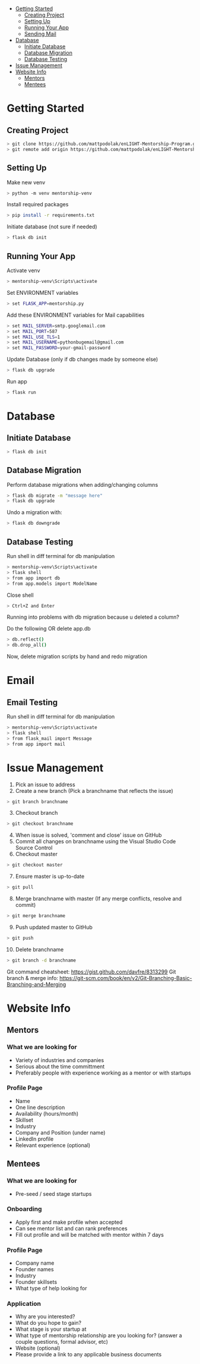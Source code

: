 
- [Getting Started](#getting-started)
    - [Creating Project](#creating-project)
    - [Setting Up](#setting-up)
    - [Running Your App](#running-your-app)
    - [Sending Mail](#sending-mail)
- [Database](#database)
    - [Initiate Database](#initiate-database)
    - [Database Migration](#database-migration)
    - [Database Testing](#database-testing)
- [Issue Management](#issue-management)
- [Website Info](#website-info)
    - [Mentors](#mentors)
    - [Mentees](#mentees)

# Getting Started

## Creating Project
```bash
> git clone https://github.com/mattpodolak/enLIGHT-Mentorship-Program.git
> git remote add origin https://github.com/mattpodolak/enLIGHT-Mentorship-Program.git
```

## Setting Up
Make new venv
```bash
> python -m venv mentorship-venv
```

Install required packages
```bash
> pip install -r requirements.txt
```

Initiate database (not sure if needed)
```bash
> flask db init
```

## Running Your App
Activate venv
```bash
> mentorship-venv\Scripts\activate
```

Set ENVIRONMENT variables
```bash
> set FLASK_APP=mentorship.py
```

Add these ENVIRONMENT variables for Mail capabilities
```bash
> set MAIL_SERVER=smtp.googlemail.com
> set MAIL_PORT=587
> set MAIL_USE_TLS=1
> set MAIL_USERNAME=pythonbugemail@gmail.com
> set MAIL_PASSWORD=your-gmail-password
```

Update Database (only if db changes made by someone else)
```bash
> flask db upgrade
```

Run app
```bash
> flask run
```

# Database 

## Initiate Database
```bash
> flask db init
```

## Database Migration
Perform database migrations when adding/changing columns
```bash
> flask db migrate -m "message here"
> flask db upgrade
```
Undo a migration with:
```bash
> flask db downgrade
```

## Database Testing
Run shell in diff terminal for db manipulation
```bash
> mentorship-venv\Scripts\activate
> flask shell
> from app import db
> from app.models import ModelName
```

Close shell
```bash
> Ctrl+Z and Enter
```

Running into problems with db migration because u deleted a column? 

Do the following OR delete app.db
```bash
> db.reflect()
> db.drop_all()
```
Now, delete migration scripts by hand and redo migration

# Email
## Email Testing
Run shell in diff terminal for db manipulation
```bash
> mentorship-venv\Scripts\activate
> flask shell
> from flask_mail import Message
> from app import mail
```

# Issue Management
1. Pick an issue to address
2. Create a new branch (Pick a branchname that reflects the issue)
```bash 
> git branch branchname
``` 
3. Checkout branch 
```bash 
> git checkout branchname
```
4. When issue is solved, 'comment and close' issue on GitHub
5. Commit all changes on branchname using the Visual Studio Code Source Control
6. Checkout master 
```bash 
> git checkout master
```
7. Ensure master is up-to-date 
```bash 
> git pull
```
8. Merge branchname with master (If any merge conflicts, resolve and commit)
```bash 
> git merge branchname
``` 
9. Push updated master to GitHub 
```bash 
> git push
```
10. Delete branchname 
```bash 
> git branch -d branchname
```

Git command cheatsheet: https://gist.github.com/davfre/8313299
Git branch & merge info: https://git-scm.com/book/en/v2/Git-Branching-Basic-Branching-and-Merging

# Website Info

## Mentors

### What we are looking for
- Variety of industries and companies
- Serious about the time committment 
- Preferably people with experience working as a mentor or with startups

### Profile Page
- Name
- One line description
- Availability (hours/month)
- Skillset
- Industry
- Company and Position (under name)
- LinkedIn profile
- Relevant experience (optional)

## Mentees

### What we are looking for
- Pre-seed / seed stage startups

### Onboarding
- Apply first and make profile when accepted
- Can see mentor list and can rank preferences
- Fill out profile and will be matched with mentor within 7 days

### Profile Page
- Company name
- Founder names
- Industry
- Founder skillsets
- What type of help looking for

### Application
- Why are you interested?
- What do you hope to gain?
- What stage is your startup at
- What type of mentorship relationship are you looking for? (answer a couple questions, formal advisor, etc)
- Website (optional)
- Please provide a link to any applicable business documents